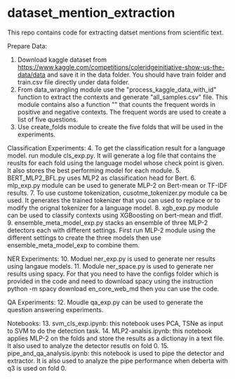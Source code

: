 # dataset_mention_extraction
This repo contains code for extracting datset mentions from scientific text.


Prepare Data:
1. Download kaggle dataset from  https://www.kaggle.com/competitions/coleridgeinitiative-show-us-the-data/data and save it in the data folder. You should have train folder and train.csv file directly under data folder.
2. From data_wrangling module use the "process_kaggle_data_with_id" function to extract the contexts and generate "all_samples.csv" file. 
This module contains also a function "" that counts the frequent words in positive and negative contexts. The frequent words are used to create a list of five questions.
3. Use create_folds module to create the five folds that will be used in the experiments.

Classification Experiments:
4. To get the classification result for a language model. run module cls_exp.py. It will generate a log file that contains the reuslts for each fold using the language model whose check point is given. It also stores the best performing model for each module.
5. BERT_MLP2_BFL.py uses MLP2 as classification head for Bert. 
6. mlp_exp.py module can be used to generate MLP-2 on Bert-mean or TF-IDF results. 
7. To use custome tokenization, cusotme_tokenizer.py module ca be used. It generates the trained tokenizer that you can used to replace or to modify the orignal tokenizer for a language model.
8. xgb_exp.py module can be used to classify contexts using XGBoosting on bert-mean and tfidf.
9. ensemble_meta_model_exp.py stacks an ensemble of three MLP-2 detectors each with different settings. First run MLP-2 module using the different settings to create the three models then use ensemble_meta_model_exp to combine them.

NER Experiments:
10. Moduel ner_exp.py is used to generate ner results using langaue models.
11. Module ner_space.py is used to generate ner results using spacy. For that you need to have the configs folder which is provided in the code and need to download spacy using the instruction
python -m spacy download en_core_web_md
then you can use the code. 

QA Experiments:
12. Moudle qa_exp.py can be used to generate the question answering experiments. 

Notebooks:
13. svm_cls_exp.ipynb: this notebook uses PCA, TSNe as input to SVM to do the detection task.
14. MLP2-analsis.ipynb: this notebook applies MLP-2 on the folds and store the results as a dictionay in a text file. It also used to analyze the detector resutls on fold 0.
15. pipe_and_qa_analysis.ipynb: this notebook is used to pipe the detector and extractor. It is also used to analyze the pipe performance when deberta with q3 is used on fold 0. 


